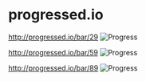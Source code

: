 progressed.io
=============

http://progressed.io/bar/29
![Progress](http://progressed.io/bar/29)   

http://progressed.io/bar/59
![Progress](http://progressed.io/bar/59)   

http://progressed.io/bar/89
![Progress](http://progressed.io/bar/89)   
